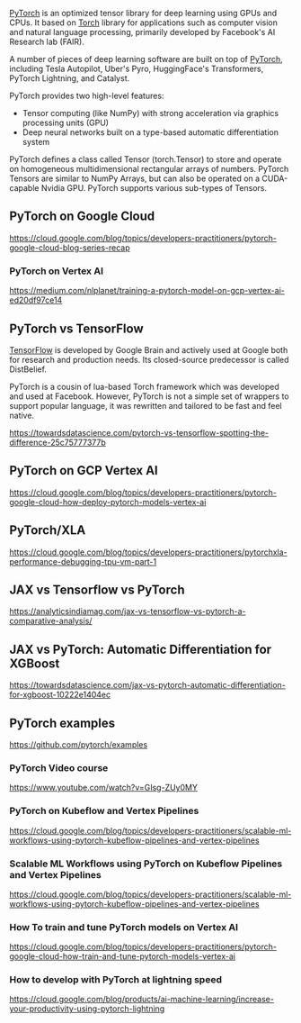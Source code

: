 [PyTorch](https://pytorch.org/) is an optimized tensor library for deep learning using GPUs and CPUs. It based on [Torch](https://github.com/torch/torch7) library for applications such as computer vision and natural language processing, primarily developed by Facebook's AI Research lab (FAIR).


A number of pieces of deep learning software are built on top of [PyTorch](  https://www.guru99.com/pytorch-tutorial.html ), including Tesla Autopilot, Uber's Pyro, HuggingFace's Transformers, PyTorch Lightning, and Catalyst.

PyTorch provides two high-level features:

- Tensor computing (like NumPy) with strong acceleration via graphics processing units (GPU)
- Deep neural networks built on a type-based automatic differentiation system

PyTorch defines a class called Tensor (torch.Tensor) to store and operate on homogeneous multidimensional rectangular arrays of numbers. PyTorch Tensors are similar to NumPy Arrays, but can also be operated on a CUDA-capable Nvidia GPU. PyTorch supports various sub-types of Tensors.

## PyTorch on Google Cloud

https://cloud.google.com/blog/topics/developers-practitioners/pytorch-google-cloud-blog-series-recap

### PyTorch on Vertex AI
https://medium.com/nlplanet/training-a-pytorch-model-on-gcp-vertex-ai-ed20df97ce14

## PyTorch vs TensorFlow

[TensorFlow](Tensorflow) is developed by Google Brain and actively used at Google both for research and production needs. Its closed-source predecessor is called DistBelief.

PyTorch is a cousin of lua-based Torch framework which was developed and used at Facebook. However, PyTorch is not a simple set of wrappers to support popular language, it was rewritten and tailored to be fast and feel native.


https://towardsdatascience.com/pytorch-vs-tensorflow-spotting-the-difference-25c75777377b


## PyTorch on GCP Vertex AI

https://cloud.google.com/blog/topics/developers-practitioners/pytorch-google-cloud-how-deploy-pytorch-models-vertex-ai

## PyTorch/XLA

https://cloud.google.com/blog/topics/developers-practitioners/pytorchxla-performance-debugging-tpu-vm-part-1

## JAX vs Tensorflow vs PyTorch
https://analyticsindiamag.com/jax-vs-tensorflow-vs-pytorch-a-comparative-analysis/

## JAX vs PyTorch: Automatic Differentiation for XGBoost

https://towardsdatascience.com/jax-vs-pytorch-automatic-differentiation-for-xgboost-10222e1404ec

## PyTorch examples

https://github.com/pytorch/examples

### PyTorch  Video course

https://www.youtube.com/watch?v=GIsg-ZUy0MY


### PyTorch on Kubeflow and Vertex Pipelines

https://cloud.google.com/blog/topics/developers-practitioners/scalable-ml-workflows-using-pytorch-kubeflow-pipelines-and-vertex-pipelines

### Scalable ML Workflows using PyTorch on Kubeflow Pipelines and Vertex Pipelines

https://cloud.google.com/blog/topics/developers-practitioners/scalable-ml-workflows-using-pytorch-kubeflow-pipelines-and-vertex-pipelines


### How To train and tune PyTorch models on Vertex AI

https://cloud.google.com/blog/topics/developers-practitioners/pytorch-google-cloud-how-train-and-tune-pytorch-models-vertex-ai

### How to develop with PyTorch at lightning speed

https://cloud.google.com/blog/products/ai-machine-learning/increase-your-productivity-using-pytorch-lightning

